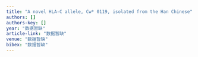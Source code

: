 ```yaml
---
title: "A novel HLA‐C allele, Cw* 0119, isolated from the Han Chinese"
authors: []
authors-key: []
year: "数据暂缺"
article-link: "数据暂缺"
venue: "数据暂缺"
bibex: "数据暂缺"
---
```

